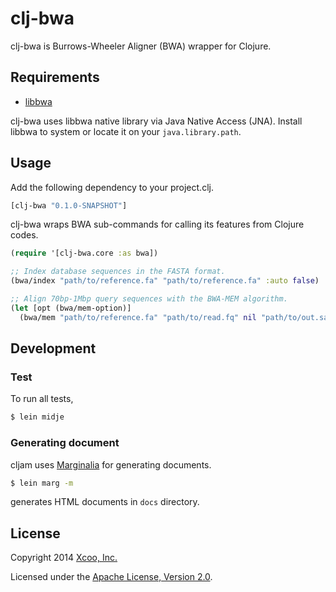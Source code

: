 clj-bwa
=======

clj-bwa is Burrows-Wheeler Aligner (BWA) wrapper for Clojure.

Requirements
------------

- [libbwa][libbwa]

clj-bwa uses libbwa native library via Java Native Access (JNA).
Install libbwa to system or locate it on your `java.library.path`.

Usage
-----

Add the following dependency to your project.clj.

```clojure
[clj-bwa "0.1.0-SNAPSHOT"]
```

clj-bwa wraps BWA sub-commands for calling its features from Clojure codes.

```clojure
(require '[clj-bwa.core :as bwa])

;; Index database sequences in the FASTA format.
(bwa/index "path/to/reference.fa" "path/to/reference.fa" :auto false)

;; Align 70bp-1Mbp query sequences with the BWA-MEM algorithm.
(let [opt (bwa/mem-option)]
  (bwa/mem "path/to/reference.fa" "path/to/read.fq" nil "path/to/out.sam" opt)
```

## Development

### Test

To run all tests,

```bash
$ lein midje
```

### Generating document

cljam uses [Marginalia][marginalia] for generating documents.

```bash
$ lein marg -m
```

generates HTML documents in `docs` directory.

License
-------

Copyright 2014 [Xcoo, Inc.][xcoo]

Licensed under the [Apache License, Version 2.0][apache-license-2.0].

[libbwa]: https://github.com/chrovis/libbwa
[marginalia]: http://gdeer81.github.io/marginalia/
[xcoo]: http://www.xcoo.jp
[apache-license-2.0]: http://www.apache.org/licenses/LICENSE-2.0.html
